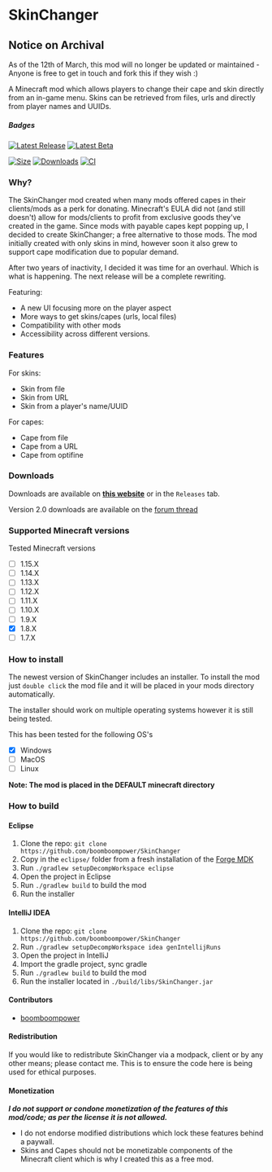 # SkinChanger

## Notice on Archival
As of the 12th of March, this mod will no longer be updated or maintained - Anyone is free to get in touch and fork this if they wish :)

A Minecraft mod which allows players to change their cape and skin directly from an in-game menu. Skins can be retrieved from files, urls and directly from player names and UUIDs.

##### Badges
[![Latest Release](https://img.shields.io/github/v/release/boomboompower/SkinChanger?label=Latest%20Release&style=flat-square)](https://github.com/boomboompower/SkinChanger/releases)
[![Latest Beta](https://img.shields.io/github/v/release/boomboompower/SkinChanger?include_prereleases&label=Latest%20Beta&sort=semver)](https://github.com/boomboompower/SkinChanger/releases)


[![Size](https://img.shields.io/github/languages/code-size/boomboompower/SkinChanger?style=flat-square)](https://github.com/boomboompower/SkinChanger)
[![Downloads](https://img.shields.io/github/downloads/boomboompower/SkinChanger/total.svg?style=flat-square)](https://github.com/boomboompower/SkinChanger/releases)
[![CI](https://github.com/boomboompower/SkinChanger/workflows/Java%20CI%20with%20Forge/badge.svg?style=flat-square)](https://github.com/boomboompower/SkinChanger/actions)

### Why?
The SkinChanger mod created when many mods offered capes in their clients/mods as a perk for donating. Minecraft's EULA did not (and still doesn't) allow for mods/clients to profit from exclusive goods they've created in the game. Since mods with payable capes kept popping up, I decided to create SkinChanger; a free alternative to those mods. The mod initially created with only skins in mind, however soon it also grew to support cape modification due to popular demand. 

After two years of inactivity, I decided it was time for an overhaul. Which is what is happening. The next release will be a complete rewriting.

Featuring:
* A new UI focusing more on the player aspect
* More ways to get skins/capes (urls, local files)
* Compatibility with other mods
* Accessibility across different versions.

### Features
For skins: 
* Skin from file
* Skin from URL
* Skin from a player's name/UUID

For capes: 
* Cape from file
* Cape from a URL
* Cape from optifine

### Downloads
Downloads are available on **[this website](https://mods.boomy.wtf/#skinchanger)** or in the `Releases` tab.

Version 2.0 downloads are available on the [forum thread](https://hypixel.net/threads/1244732/)

### Supported Minecraft versions
Tested Minecraft versions

- [ ] 1.15.X
- [ ] 1.14.X
- [ ] 1.13.X
- [ ] 1.12.X
- [ ] 1.11.X
- [ ] 1.10.X
- [ ] 1.9.X
- [x] 1.8.X
- [ ] 1.7.X

### How to install
The newest version of SkinChanger includes an installer. To install the mod just `double click` the mod file and it will be placed in your mods directory automatically. 

The installer should work on multiple operating systems however it is still being tested.

This has been tested for the following OS's
- [x] Windows
- [ ] MacOS
- [ ] Linux

**Note: The mod is placed in the DEFAULT minecraft directory**

### How to build

#### Eclipse
1. Clone the repo: `git clone https://github.com/boomboompower/SkinChanger`
2. Copy in the `eclipse/` folder from a fresh installation of the [Forge MDK](http://files.minecraftforge.net)
3. Run `./gradlew setupDecompWorkspace eclipse`
4. Open the project in Eclipse
5. Run `./gradlew build` to build the mod
6. Run the installer

#### IntelliJ IDEA
1.  Clone the repo: `git clone
    https://github.com/boomboompower/SkinChanger`
2. Run `./gradlew setupDecompWorkspace idea genIntellijRuns`
3. Open the project in IntelliJ
4. Import the gradle project, sync gradle
5. Run `./gradlew build` to build the mod
6. Run the installer located in `./build/libs/SkinChanger.jar`

#### Contributors
* [boomboompower](https://github.com/boomboompower)

#### Redistribution
If you would like to redistribute SkinChanger via a modpack, client or by any other means; please contact me. This is to ensure the code here is being used for ethical purposes.

#### Monetization
***I do not support or condone monetization of the features of this mod/code; as per the license it is not allowed.***

* I do not endorse modified distributions which lock these features behind a paywall. 
* Skins and Capes should not be monetizable components of the Minecraft client which is why I created this as a free mod.
